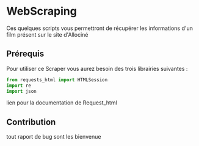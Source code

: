 # WebScraping

Ces quelques scripts vous permettront de récupérer les informations d'un film présent sur le site d'Allociné

  

## Prérequis

Pour utiliser ce Scraper vous aurez besoin des trois librairies suivantes :

```py
from requests_html import HTMLSession
import re
import json
```
lien pour la documentation de Request_html

## Contribution 
tout raport de bug sont les bienvenue

